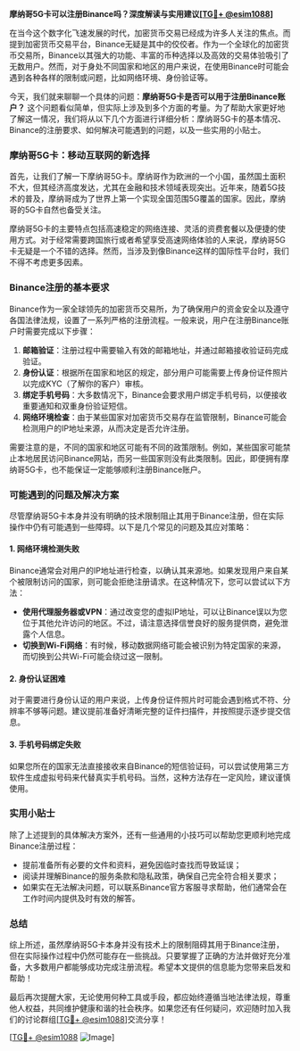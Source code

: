 **摩纳哥5G卡可以注册Binance吗？深度解读与实用建议[[TG💪+ @esim1088](https://t.me/s/esim1088)]**

在当今这个数字化飞速发展的时代，加密货币交易已经成为许多人关注的焦点。而提到加密货币交易平台，Binance无疑是其中的佼佼者。作为一个全球化的加密货币交易所，Binance以其强大的功能、丰富的币种选择以及高效的交易体验吸引了无数用户。然而，对于身处不同国家和地区的用户来说，在使用Binance时可能会遇到各种各样的限制或问题，比如网络环境、身份验证等。

今天，我们就来聊聊一个具体的问题：**摩纳哥5G卡是否可以用于注册Binance账户？** 这个问题看似简单，但实际上涉及到多个方面的考量。为了帮助大家更好地了解这一情况，我们将从以下几个方面进行详细分析：摩纳哥5G卡的基本情况、Binance的注册要求、如何解决可能遇到的问题，以及一些实用的小贴士。

### 摩纳哥5G卡：移动互联网的新选择

首先，让我们了解一下摩纳哥5G卡。摩纳哥作为欧洲的一个小国，虽然国土面积不大，但其经济高度发达，尤其在金融和技术领域表现突出。近年来，随着5G技术的普及，摩纳哥成为了世界上第一个实现全国范围5G覆盖的国家。因此，摩纳哥的5G卡自然也备受关注。

摩纳哥5G卡的主要特点包括高速稳定的网络连接、灵活的资费套餐以及便捷的使用方式。对于经常需要跨国旅行或者希望享受高速网络体验的人来说，摩纳哥5G卡无疑是一个不错的选择。然而，当涉及到像Binance这样的国际性平台时，我们不得不考虑更多因素。

### Binance注册的基本要求

Binance作为一家全球领先的加密货币交易所，为了确保用户的资金安全以及遵守各国法律法规，设置了一系列严格的注册流程。一般来说，用户在注册Binance账户时需要完成以下步骤：

1. **邮箱验证**：注册过程中需要输入有效的邮箱地址，并通过邮箱接收验证码完成验证。
2. **身份认证**：根据所在国家和地区的规定，部分用户可能需要上传身份证件照片以完成KYC（了解你的客户）审核。
3. **绑定手机号码**：大多数情况下，Binance会要求用户绑定手机号码，以便接收重要通知和双重身份验证短信。
4. **网络环境检查**：由于某些国家对加密货币交易存在监管限制，Binance可能会检测用户的IP地址来源，从而决定是否允许注册。

需要注意的是，不同的国家和地区可能有不同的政策限制。例如，某些国家可能禁止本地居民访问Binance网站，而另一些国家则没有此类限制。因此，即便拥有摩纳哥5G卡，也不能保证一定能够顺利注册Binance账户。

### 可能遇到的问题及解决方案

尽管摩纳哥5G卡本身并没有明确的技术限制阻止其用于Binance注册，但在实际操作中仍有可能遇到一些障碍。以下是几个常见的问题及其应对策略：

#### 1. 网络环境检测失败

Binance通常会对用户的IP地址进行检查，以确认其来源地。如果发现用户来自某个被限制访问的国家，则可能会拒绝注册请求。在这种情况下，您可以尝试以下方法：

- **使用代理服务器或VPN**：通过改变您的虚拟IP地址，可以让Binance误以为您位于其他允许访问的地区。不过，请注意选择信誉良好的服务提供商，避免泄露个人信息。
- **切换到Wi-Fi网络**：有时候，移动数据网络可能会被识别为特定国家的来源，而切换到公共Wi-Fi可能会绕过这一限制。

#### 2. 身份认证困难

对于需要进行身份认证的用户来说，上传身份证件照片时可能会遇到格式不符、分辨率不够等问题。建议提前准备好清晰完整的证件扫描件，并按照提示逐步提交信息。

#### 3. 手机号码绑定失败

如果您所在的国家无法直接接收来自Binance的短信验证码，可以尝试使用第三方软件生成虚拟号码来代替真实手机号码。当然，这种方法存在一定风险，建议谨慎使用。

### 实用小贴士

除了上述提到的具体解决方案外，还有一些通用的小技巧可以帮助您更顺利地完成Binance注册过程：

- 提前准备所有必要的文件和资料，避免因临时查找而导致延误；
- 阅读并理解Binance的服务条款和隐私政策，确保自己完全符合相关要求；
- 如果实在无法解决问题，可以联系Binance官方客服寻求帮助，他们通常会在工作时间内提供及时有效的解答。

### 总结

综上所述，虽然摩纳哥5G卡本身并没有技术上的限制阻碍其用于Binance注册，但在实际操作过程中仍然可能存在一些挑战。只要掌握了正确的方法并做好充分准备，大多数用户都能够成功完成注册流程。希望本文提供的信息能为您带来启发和帮助！

最后再次提醒大家，无论使用何种工具或手段，都应始终遵循当地法律法规，尊重他人权益，共同维护健康和谐的社会秩序。如果您还有任何疑问，欢迎随时加入我们的讨论群组[[TG💪+ @esim1088](https://t.me/s/esim1088)]交流分享！

[[TG💪+ @esim1088](https://t.me/s/esim1088) ![Image](https://i.postimg.cc/4NQfJmqS/Snipaste-2025-05-13-00-14-12.png)]
